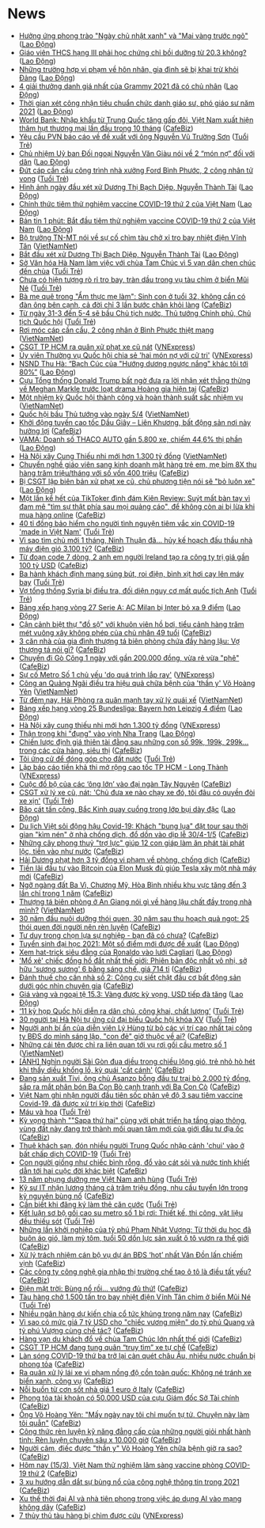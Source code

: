 # News

- [Hưởng ứng phong trào &quot;Ngày chủ nhật xanh&quot; và &quot;Mai vàng trước ngõ&quot;](https://laodong.vn/cong-doan/huong-ung-phong-trao-ngay-chu-nhat-xanh-va-mai-vang-truoc-ngo-889216.ldo) ([Lao Động](https://laodong.vn))
- [Giáo viên THCS hạng III phải học chứng chỉ bồi dưỡng từ 20.3 không?](https://laodong.vn/ban-doc/giao-vien-thcs-hang-iii-phai-hoc-chung-chi-boi-duong-tu-203-khong-889213.ldo) ([Lao Động](https://laodong.vn))
- [Những trường hợp vi phạm về hôn nhân, gia đình sẽ bị khai trừ khỏi Đảng](https://laodong.vn/gia-dinh-hon-nhan/nhung-truong-hop-vi-pham-ve-hon-nhan-gia-dinh-se-bi-khai-tru-khoi-dang-889205.ldo) ([Lao Động](https://laodong.vn))
- [4 giải thưởng danh giá nhất của Grammy 2021 đã có chủ nhân](https://laodong.vn/giai-tri/4-giai-thuong-danh-gia-nhat-cua-grammy-2021-da-co-chu-nhan-889219.ldo) ([Lao Động](https://laodong.vn))
- [Thời gian xét công nhận tiêu chuẩn chức danh giáo sư, phó giáo sư năm 2021](https://laodong.vn/giao-duc/thoi-gian-xet-cong-nhan-tieu-chuan-chuc-danh-giao-su-pho-giao-su-nam-2021-889208.ldo) ([Lao Động](https://laodong.vn))
- [World Bank: Nhập khẩu từ Trung Quốc tăng gấp đôi, Việt Nam xuất hiện thâm hụt thương mại lần đầu trong 10 tháng](https://cafebiz.vn/world-bank-nhap-khau-tu-trung-quoc-tang-gap-doi-viet-nam-xuat-hien-tham-hut-thuong-mai-lan-dau-trong-10-thang-20210315111929331.chn) ([CafeBiz](https://cafebiz.vn))
- [Yêu cầu PVN báo cáo về đề xuất với ông Nguyễn Vũ Trường Sơn](https://tuoitre.vn/yeu-cau-pvn-bao-cao-ve-de-xuat-voi-ong-nguyen-vu-truong-son-202103151208342.htm) ([Tuổi Trẻ](https://tuoitre.vn))
- [Chủ nhiệm Uỷ ban Đối ngoại Nguyễn Văn Giàu nói về 2 “món nợ” đối với dân](https://laodong.vn/thoi-su/chu-nhiem-uy-ban-doi-ngoai-nguyen-van-giau-noi-ve-2-mon-no-doi-voi-dan-889188.ldo) ([Lao Động](https://laodong.vn))
- [Đứt cáp cần cẩu công trình nhà xưởng Ford Bình Phước, 2 công nhân tử vong](https://tuoitre.vn/dut-cap-can-cau-cong-trinh-nha-xuong-ford-binh-phuoc-2-cong-nhan-tu-vong-20210315122941962.htm) ([Tuổi Trẻ](https://tuoitre.vn))
- [Hình ảnh ngày đầu xét xử Dương Thị Bạch Diệp, Nguyễn Thành Tài](https://laodong.vn/photo/hinh-anh-ngay-dau-xet-xu-duong-thi-bach-diep-nguyen-thanh-tai-889125.ldo) ([Lao Động](https://laodong.vn))
- [Chính thức tiêm thử nghiệm vaccine COVID-19 thứ 2 của Việt Nam](https://laodong.vn/photo/chinh-thuc-tiem-thu-nghiem-vaccine-covid-19-thu-2-cua-viet-nam-889203.ldo) ([Lao Động](https://laodong.vn))
- [Bản tin 1 phút: Bắt đầu tiêm thử nghiệm vaccine COVID-19 thứ 2 của Việt Nam](https://laodong.vn/video-thoi-su/ban-tin-1-phut-bat-dau-tiem-thu-nghiem-vaccine-covid-19-thu-2-cua-viet-nam-889132.ldo) ([Lao Động](https://laodong.vn))
- [Bộ trưởng TN-MT nói về sự cố chìm tàu chở xỉ tro bay nhiệt điện Vĩnh Tân](http://vietnamnet.vn/vn/thoi-su/bo-truong-tn-mt-noi-ve-su-co-chim-tau-cho-xi-tro-bay-nhiet-dien-vinh-tan-719727.html) ([VietNamNet](https://vietnamnet.vn))
- [Bắt đầu xét xử Dương Thị Bạch Diệp, Nguyễn Thành Tài](https://laodong.vn/video/bat-dau-xet-xu-duong-thi-bach-diep-nguyen-thanh-tai-889161.ldo) ([Lao Động](https://laodong.vn))
- [Sở Văn hóa Hà Nam làm việc với chùa Tam Chúc vì 5 vạn dân chen chúc đến chùa](https://tuoitre.vn/so-van-hoa-ha-nam-lam-viec-voi-chua-tam-chuc-vi-5-van-dan-chen-chuc-den-chua-20210315111339014.htm) ([Tuổi Trẻ](https://tuoitre.vn))
- [Chưa có hiện tượng rò rỉ tro bay, tràn dầu trong vụ tàu chìm ở biển Mũi Né](https://tuoitre.vn/chua-co-hien-tuong-ro-ri-tro-bay-tran-dau-trong-vu-tau-chim-o-bien-mui-ne-20210315120535665.htm) ([Tuổi Trẻ](https://tuoitre.vn))
- [Bà mẹ quê trong "Ẩm thực mẹ làm": Sinh con ở tuổi 32, không cần có đàn ông bên cạnh, cả đời chỉ 3 lần bước chân khỏi làng](https://cafebiz.vn/ba-me-que-trong-am-thuc-me-lam-sinh-con-o-tuoi-32-khong-can-co-dan-ong-ben-canh-ca-doi-chi-3-lan-buoc-chan-khoi-lang-20210315120145464.chn) ([CafeBiz](https://cafebiz.vn))
- [Từ ngày 31-3 đến 5-4 sẽ bầu Chủ tịch nước, Thủ tướng Chính phủ, Chủ tịch Quốc hội](https://tuoitre.vn/tu-ngay-31-3-den-5-4-se-bau-chu-tich-nuoc-thu-tuong-chinh-phu-chu-tich-quoc-hoi-2021031511553697.htm) ([Tuổi Trẻ](https://tuoitre.vn))
- [Rơi móc cáp cần cẩu, 2 công nhân ở Bình Phước thiệt mạng](http://vietnamnet.vn/vn/thoi-su/roi-moc-cap-can-cau-2-cong-nhan-o-binh-phuoc-thiet-mang-719723.html) ([VietNamNet](https://vietnamnet.vn))
- [CSGT TP HCM ra quân xử phạt xe cũ nát](https://vnexpress.net/csgt-tp-hcm-ra-quan-xu-phat-xe-cu-nat-4248566.html) ([VNExpress](https://vnexpress.net))
- [Ủy viên Thường vụ Quốc hội chia sẻ 'hai món nợ với cử tri'](https://vnexpress.net/uy-vien-thuong-vu-quoc-hoi-chia-se-hai-mon-no-voi-cu-tri-4248559.html) ([VNExpress](https://vnexpress.net))
- [NSND Thu Hà: “Bạch Cúc của &quot;Hướng dương ngược nắng&quot; khác tôi tới 80%”](https://laodong.vn/giai-tri/nsnd-thu-ha-bach-cuc-cua-huong-duong-nguoc-nang-khac-toi-toi-80-889079.ldo) ([Lao Động](https://laodong.vn))
- [Cựu Tổng thống Donald Trump bất ngờ đưa ra lời nhận xét thẳng thừng về Meghan Markle trước loạt drama Hoàng gia hiện tại](https://cafebiz.vn/cuu-tong-thong-donald-trump-bat-ngo-dua-ra-loi-nhan-xet-thang-thung-ve-meghan-markle-truoc-loat-drama-hoang-gia-hien-tai-20210315115838129.chn) ([CafeBiz](https://cafebiz.vn))
- [Một nhiệm kỳ Quốc hội thành công và hoàn thành suất sắc nhiệm vụ](http://vietnamnet.vn/vn/thoi-su/quoc-hoi/mot-nhiem-ky-quoc-hoi-thanh-cong-va-hoan-thanh-suat-sac-nhiem-vu-719714.html) ([VietNamNet](https://vietnamnet.vn))
- [Quốc hội bầu Thủ tướng vào ngày 5/4](http://vietnamnet.vn/vn/thoi-su/quoc-hoi/quoc-hoi-bau-thu-tuong-vao-ngay-5-4-719719.html) ([VietNamNet](https://vietnamnet.vn))
- [Khởi động tuyến cao tốc Dầu Giây – Liên Khương, bất động sản nơi này hưởng lợi](https://cafebiz.vn/khoi-dong-tuyen-cao-toc-dau-giay-lien-khuong-bat-dong-san-noi-nay-huong-loi-20210315104217083.chn) ([CafeBiz](https://cafebiz.vn))
- [VAMA: Doanh số THACO AUTO gần 5.800 xe, chiếm 44,6% thị phần](https://laodong.vn/thong-tin-doanh-nghiep/vama-doanh-so-thaco-auto-gan-5800-xe-chiem-446-thi-phan-889135.ldo) ([Lao Động](https://laodong.vn))
- [Hà Nội xây Cung Thiếu nhi mới hơn 1.300 tỷ đồng](http://vietnamnet.vn/vn/thoi-su/ha-noi-xay-cung-thieu-nhi-moi-hon-1-300-ty-dong-719717.html) ([VietNamNet](https://vietnamnet.vn))
- [Chuyển nghề giáo viên sang kinh doanh mặt hàng trẻ em, mẹ bỉm 8X thu hàng trăm triệu/tháng với số vốn 400 triệu](https://cafebiz.vn/chuyen-nghe-giao-vien-sang-kinh-doanh-mat-hang-tre-em-me-bim-8x-thu-hang-tram-trieu-thang-voi-so-von-400-trieu-20210315114539035.chn) ([CafeBiz](https://cafebiz.vn))
- [Bị CSGT lập biên bản xử phạt xe cũ, chủ phương tiện nói sẽ &quot;bỏ luôn xe&quot;](https://laodong.vn/photo/bi-csgt-lap-bien-ban-xu-phat-xe-cu-chu-phuong-tien-noi-se-bo-luon-xe-889167.ldo) ([Lao Động](https://laodong.vn))
- [Một lần kể hết của TikToker đình đám Kiên Review: Suýt mất bàn tay vì đam mê "tìm sự thật phía sau mọi quảng cáo", để không còn ai bị lừa khi mua hàng online](https://cafebiz.vn/mot-lan-ke-het-cua-tiktoker-dinh-dam-kien-review-suyt-mat-ban-tay-vi-dam-me-tim-su-that-phia-sau-moi-quang-cao-de-khong-con-ai-bi-lua-khi-mua-hang-online-2021031511394428.chn) ([CafeBiz](https://cafebiz.vn))
- [40 tỉ đồng bảo hiểm cho người tình nguyện tiêm vắc xin COVID-19 'made in Việt Nam'](https://tuoitre.vn/40-ti-dong-bao-hiem-cho-nguoi-tinh-nguyen-tiem-vac-xin-covid-19-made-in-viet-nam-20210315112650787.htm) ([Tuổi Trẻ](https://tuoitre.vn))
- [Vì sao tìm chủ mới 1 tháng, Ninh Thuận đã... hủy kế hoạch đấu thầu nhà máy điện gió 3.100 tỷ?](https://cafebiz.vn/vi-sao-tim-chu-moi-1-thang-ninh-thuan-da-huy-ke-hoach-dau-thau-nha-may-dien-gio-3100-ty-20210315113029363.chn) ([CafeBiz](https://cafebiz.vn))
- [Từ đoạn code 7 dòng, 2 anh em người Ireland tạo ra công ty trị giá gần 100 tỷ USD](https://cafebiz.vn/tu-doan-code-7-dong-2-anh-em-nguoi-ireland-tao-ra-cong-ty-tri-gia-gan-100-ty-usd-20210315113024663.chn) ([CafeBiz](https://cafebiz.vn))
- [Ba hành khách định mang súng bút, roi điện, bình xịt hơi cay lên máy bay](https://tuoitre.vn/ba-hanh-khach-dinh-mang-sung-but-roi-dien-binh-xit-hoi-cay-len-may-bay-20210315110108009.htm) ([Tuổi Trẻ](https://tuoitre.vn))
- [Vợ tổng thống Syria bị điều tra, đối diện nguy cơ mất quốc tịch Anh](https://tuoitre.vn/vo-tong-thong-syria-bi-dieu-tra-doi-dien-nguy-co-mat-quoc-tich-anh-20210315100325952.htm) ([Tuổi Trẻ](https://tuoitre.vn))
- [Bảng xếp hạng vòng 27 Serie A: AC Milan bị Inter bỏ xa 9 điểm](https://laodong.vn/infographic/bang-xep-hang-vong-27-serie-a-ac-milan-bi-inter-bo-xa-9-diem-889105.ldo) ([Lao Động](https://laodong.vn))
- [Cận cảnh biệt thự "đồ sộ" với khuôn viên hồ bơi, tiểu cảnh hàng trăm mét vuông xây không phép của chủ nhân 49 tuổi](https://cafebiz.vn/can-canh-biet-thu-do-so-voi-khuon-vien-ho-boi-tieu-canh-hang-tram-met-vuong-xay-khong-phep-cua-chu-nhan-49-tuoi-20210315112143975.chn) ([CafeBiz](https://cafebiz.vn))
- [3 căn nhà của gia đình thượng tá biên phòng chứa đầy hàng lậu: Vợ thượng tá nói gì?](https://cafebiz.vn/3-can-nha-cua-gia-dinh-thuong-ta-bien-phong-chua-day-hang-lau-vo-thuong-ta-noi-gi-20210315111606106.chn) ([CafeBiz](https://cafebiz.vn))
- [Chuyến đi Gò Công 1 ngày với gần 200.000 đồng, vừa rẻ vừa "phê"](https://cafebiz.vn/chuyen-di-go-cong-1-ngay-voi-gan-200000-dong-vua-re-vua-phe-20210315083014629.chn) ([CafeBiz](https://cafebiz.vn))
- [Sự cố Metro Số 1 chủ yếu 'do quá trình lắp ray'](https://vnexpress.net/su-co-metro-so-1-chu-yeu-do-qua-trinh-lap-ray-4247968.html) ([VNExpress](https://vnexpress.net))
- [Công an Quảng Ngãi điều tra hiệu quả chữa bệnh của 'thần y' Võ Hoàng Yên](http://vietnamnet.vn/vn/thoi-su/cong-an-quang-ngai-dieu-tra-hieu-qua-chua-benh-cua-than-y-vo-hoang-yen-719691.html) ([VietNamNet](https://vietnamnet.vn))
- [Từ đêm nay, Hải Phòng ra quân mạnh tay xử lý quái xế](http://vietnamnet.vn/vn/thoi-su/tu-dem-nay-hai-phong-ra-quan-manh-tay-xu-ly-quai-xe-719685.html) ([VietNamNet](https://vietnamnet.vn))
- [Bảng xếp hạng vòng 25 Bundesliga: Bayern hơn Leipzig 4 điểm](https://laodong.vn/infographic/bang-xep-hang-vong-25-bundesliga-bayern-hon-leipzig-4-diem-889107.ldo) ([Lao Động](https://laodong.vn))
- [Hà Nội xây cung thiếu nhi mới hơn 1.300 tỷ đồng](https://vnexpress.net/ha-noi-xay-cung-thieu-nhi-moi-hon-1-300-ty-dong-4248560.html) ([VNExpress](https://vnexpress.net))
- [Thận trọng khi &quot;đụng&quot; vào vịnh Nha Trang](https://laodong.vn/xa-hoi/than-trong-khi-dung-vao-vinh-nha-trang-889029.ldo) ([Lao Động](https://laodong.vn))
- [Chiến lược định giá thiên tài đằng sau những con số 99k, 199k, 299k... trong các cửa hàng, siêu thị](https://cafebiz.vn/chien-luoc-dinh-gia-thien-tai-dang-sau-nhung-con-so-99k-199k-299k-trong-cac-cua-hang-sieu-thi-20210315093548465.chn) ([CafeBiz](https://cafebiz.vn))
- [Tôi ứng cử để đóng góp cho đất nước](https://tuoitre.vn/toi-ung-cu-de-dong-gop-cho-dat-nuoc-20210315073350657.htm) ([Tuổi Trẻ](https://tuoitre.vn))
- [Lập báo cáo tiền khả thi mở rộng cao tốc TP HCM - Long Thành](https://vnexpress.net/lap-bao-cao-tien-kha-thi-mo-rong-cao-toc-tp-hcm-long-thanh-4248494.html) ([VNExpress](https://vnexpress.net))
- [Cuộc đổ bộ của các ‘ông lớn’ vào đại ngàn Tây Nguyên](https://cafebiz.vn/cuoc-do-bo-cua-cac-ong-lon-vao-dai-ngan-tay-nguyen-20210315104555003.chn) ([CafeBiz](https://cafebiz.vn))
- [CSGT xử lý xe cũ, nát: 'Chủ đưa xe nào chạy xe đó, tôi đâu có quyền đòi xe xịn'](https://tuoitre.vn/csgt-xu-ly-xe-cu-nat-chu-dua-xe-nao-chay-xe-do-toi-dau-co-quyen-doi-xe-xin-20210315101631794.htm) ([Tuổi Trẻ](https://tuoitre.vn))
- [Bão cát tấn công, Bắc Kinh quay cuồng trong lớp bụi dày đặc](https://laodong.vn/the-gioi/bao-cat-tan-cong-bac-kinh-quay-cuong-trong-lop-bui-day-dac-889149.ldo) ([Lao Động](https://laodong.vn))
- [Du lịch Việt sôi động hậu Covid-19: Khách "bung lụa" đặt tour sau thời gian "kìm nén" ở nhà chống dịch, đổ dồn vào dịp lễ 30/4-1/5](https://cafebiz.vn/du-lich-viet-soi-dong-hau-covic-19-khach-bung-lua-dat-tour-sau-thoi-gian-kim-nen-o-nha-chong-dich-do-don-vao-dip-le-30-4-1-5-20210315104121405.chn) ([CafeBiz](https://cafebiz.vn))
- [Những cây phong thuỷ "trợ lực" giúp 12 con giáp làm ăn phát tài phát lộc, tiền vào như nước](https://cafebiz.vn/nhung-cay-phong-thuy-tro-luc-giup-12-con-giap-lam-an-phat-tai-phat-loc-tien-vao-nhu-nuoc-20210315032040355.chn) ([CafeBiz](https://cafebiz.vn))
- [Hải Dương phạt hơn 3 tỷ đồng vi phạm về phòng, chống dịch](https://cafebiz.vn/hai-duong-phat-hon-3-ty-dong-vi-pham-ve-phong-chong-dich-2021031510431444.chn) ([CafeBiz](https://cafebiz.vn))
- [Tiền lãi đầu tư vào Bitcoin của Elon Musk đủ giúp Tesla xây một nhà máy mới](https://cafebiz.vn/tien-lai-dau-tu-vao-bitcoin-cua-elon-musk-du-giup-tesla-xay-mot-nha-may-moi-20210315104248343.chn) ([CafeBiz](https://cafebiz.vn))
- [Ngỡ ngàng đất Ba Vì, Chương Mỹ, Hòa Bình nhiều khu vực tăng đến 3 lần chỉ trong 1 năm](https://cafebiz.vn/ngo-ngang-dat-ba-vi-chuong-my-hoa-binh-nhieu-khu-vuc-tang-den-3-lan-chi-trong-1-nam-20210315103742074.chn) ([CafeBiz](https://cafebiz.vn))
- [Thượng tá biên phòng ở An Giang nói gì về hàng lậu chất đầy trong nhà mình?](http://vietnamnet.vn/vn/thoi-su/thuong-ta-bien-phong-o-an-giang-noi-gi-ve-hang-lau-chat-day-trong-nha-minh-719688.html) ([VietNamNet](https://vietnamnet.vn))
- [30 năm đầu nuôi dưỡng thói quen, 30 năm sau thu hoạch quả ngọt: 25 thói quen đời người nên rèn luyện](https://cafebiz.vn/30-nam-dau-nuoi-duong-thoi-quen-30-nam-sau-thu-hoach-qua-ngot-25-thoi-quen-doi-nguoi-nen-ren-luyen-20210311194445408.chn) ([CafeBiz](https://cafebiz.vn))
- [Tư duy trong chọn lựa sự nghiệp - bạn đã có chưa?](https://cafebiz.vn/tu-duy-trong-chon-lua-su-nghiep-ban-da-co-chua-20210315101656388.chn) ([CafeBiz](https://cafebiz.vn))
- [Tuyển sinh đại học 2021: Một số điểm mới được đề xuất](https://laodong.vn/giao-duc/tuyen-sinh-dai-hoc-2021-mot-so-diem-moi-duoc-de-xuat-889129.ldo) ([Lao Động](https://laodong.vn))
- [Xem hat-trick siêu đẳng của Ronaldo vào lưới Cagliari](https://laodong.vn/video-the-thao/xem-hat-trick-sieu-dang-cua-ronaldo-vao-luoi-cagliari-889111.ldo) ([Lao Động](https://laodong.vn))
- ['Mổ xẻ' chiếc đồng hồ đắt nhất thế giới: Phiên bản độc nhất vô nhị, sở hữu 'sương sương' 6 bằng sáng chế, giá 714 tỉ](https://cafebiz.vn/mo-xe-chiec-dong-ho-dat-nhat-the-gioi-phien-ban-doc-nhat-vo-nhi-so-huu-suong-suong-6-bang-sang-che-gia-714-ti-20210315100535202.chn) ([CafeBiz](https://cafebiz.vn))
- [Đánh thuế cho căn nhà số 2: Công cụ siết chặt đầu cơ bất động sản dưới góc nhìn chuyên gia](https://cafebiz.vn/danh-thue-cho-can-nha-so-2-cong-cu-siet-chat-dau-co-bat-dong-san-duoi-goc-nhin-chuyen-gia-20210315100025794.chn) ([CafeBiz](https://cafebiz.vn))
- [Giá vàng và ngoại tệ 15.3: Vàng được kỳ vọng, USD tiếp đà tăng](https://laodong.vn/video/gia-vang-va-ngoai-te-153-vang-duoc-ky-vong-usd-tiep-da-tang-889124.ldo) ([Lao Động](https://laodong.vn))
- [‘11 kỳ họp Quốc hội diễn ra dân chủ, công khai, chất lượng’](https://tuoitre.vn/11-ky-hop-quoc-hoi-dien-ra-dan-chu-cong-khai-chat-luong-20210315091310569.htm) ([Tuổi Trẻ](https://tuoitre.vn))
- [30 người tại Hà Nội tự ứng cử đại biểu Quốc hội khóa XV](https://tuoitre.vn/30-nguoi-tai-ha-noi-tu-ung-cu-dai-bieu-quoc-hoi-khoa-xv-20210315085831419.htm) ([Tuổi Trẻ](https://tuoitre.vn))
- [Người anh bí ẩn của diễn viên Lý Hùng từ bỏ các vị trí cao nhất tại công ty BĐS do mình sáng lập, "con đẻ" giờ thuộc về ai?](https://cafebiz.vn/nguoi-anh-bi-an-cua-dien-vien-ly-hung-tu-bo-cac-vi-tri-cao-nhat-tai-cong-ty-bds-do-minh-sang-lap-con-de-gio-thuoc-ve-ai-20210315093857548.chn) ([CafeBiz](https://cafebiz.vn))
- [Những cái tên được chỉ ra liên quan tới vụ rơi gối cầu metro số 1](http://vietnamnet.vn/vn/thoi-su/an-toan-giao-thong/nhung-cai-ten-duoc-chi-ra-lien-quan-toi-vu-roi-goi-cau-metro-so-1-719651.html) ([VietNamNet](https://vietnamnet.vn))
- [[ẢNH] Nghìn người Sài Gòn đua diều trong chiều lộng gió, trẻ nhỏ hò hét khi thấy diều khổng lồ, kỳ quái 'cất cánh'](https://cafebiz.vn/anh-nghin-nguoi-sai-gon-dua-dieu-trong-chieu-long-gio-tre-nho-ho-het-khi-thay-dieu-khong-lo-ky-quai-cat-canh-20210315093232125.chn) ([CafeBiz](https://cafebiz.vn))
- [Đang sản xuất Tivi, ông chủ Asanzo bỗng đầu tư trại bò 2.000 tỷ đồng, sắp ra mắt phân bón Ba Con Bò cạnh tranh với Ba Con Cò](https://cafebiz.vn/dang-san-xuat-tivi-ong-chu-asanzo-bong-dau-tu-trai-bo-2000-ty-sap-ra-mat-phan-bon-ba-con-bo-canh-tranh-voi-ba-con-co-202103150926296.chn) ([CafeBiz](https://cafebiz.vn))
- [Việt Nam ghi nhận người đầu tiên sốc phản vệ độ 3 sau tiêm vaccine Covid-19, đã được xử trí kịp thời](https://cafebiz.vn/viet-nam-ghi-nhan-nguoi-dau-tien-soc-phan-ve-do-3-sau-tiem-vaccine-covid-19-da-duoc-xu-tri-kip-thoi-20210315092503369.chn) ([CafeBiz](https://cafebiz.vn))
- [Máu và hoa](https://tuoitre.vn/mau-va-hoa-20210315071117321.htm) ([Tuổi Trẻ](https://tuoitre.vn))
- [Kỳ vọng thành ""Sapa thứ hai" cùng với phát triển hạ tầng giao thông, vùng đất này đang trở thành mối quan tâm mới của giới đầu tư địa ốc](https://cafebiz.vn/ky-vong-thanh-sapa-thu-hai-cung-voi-phat-trien-ha-tang-giao-thong-vung-dat-nay-dang-tro-thanh-moi-quan-tam-moi-cua-gioi-dau-tu-dia-oc-20210315091943375.chn) ([CafeBiz](https://cafebiz.vn))
- [Thuê khách sạn, đón nhiều người Trung Quốc nhập cảnh 'chui' vào ở bất chấp dịch COVID-19](https://tuoitre.vn/thue-khach-san-don-nhieu-nguoi-trung-quoc-nhap-canh-chui-vao-o-bat-chap-dich-covid-19-20210315074114081.htm) ([Tuổi Trẻ](https://tuoitre.vn))
- [Con người giống như chiếc bình rỗng, đổ vào cát sỏi và nước tinh khiết dẫn tới hai cuộc đời khác biệt](https://cafebiz.vn/con-nguoi-giong-nhu-chiec-binh-rong-do-vao-cat-soi-va-nuoc-tinh-khiet-dan-toi-hai-cuoc-doi-khac-biet-20210312164636857.chn) ([CafeBiz](https://cafebiz.vn))
- [13 năm phụng dưỡng mẹ Việt Nam anh hùng](https://tuoitre.vn/13-nam-phung-duong-me-viet-nam-anh-hung-20210315090030357.htm) ([Tuổi Trẻ](https://tuoitre.vn))
- [Kỹ sư IT nhận lương tháng cả trăm triệu đồng, nhu cầu tuyển lớn trong kỷ nguyên bùng nổ](https://cafebiz.vn/ky-su-it-nhan-luong-thang-ca-tram-trieu-dong-nhu-cau-tuyen-lon-trong-ky-nguyen-bung-no-20210314231424292.chn) ([CafeBiz](https://cafebiz.vn))
- [Cần biết khi đăng ký làm thẻ căn cước](https://tuoitre.vn/can-biet-khi-dang-ky-lam-the-can-cuoc-20210315083547621.htm) ([Tuổi Trẻ](https://tuoitre.vn))
- [Kết luận sơ bộ gối cao su metro số 1 bị rơi: Thiết kế, thi công, vật liệu đều thiếu sót](https://tuoitre.vn/ket-luan-so-bo-goi-cao-su-metro-so-1-bi-roi-thiet-ke-thi-cong-vat-lieu-deu-thieu-sot-20210315075929721.htm) ([Tuổi Trẻ](https://tuoitre.vn))
- [Những lần khởi nghiệp của tỷ phú Phạm Nhật Vượng: Từ thời du học đã buôn áo gió, làm mỳ tôm, tuổi 50 dồn lực sản xuất ô tô vươn ra thế giới](https://cafebiz.vn/nhung-lan-khoi-nghiep-cua-ty-phu-pham-nhat-vuong-tu-thoi-du-hoc-da-buon-ao-gio-lam-mi-tom-tuoi-50-don-luc-san-xuat-o-to-vuon-ra-the-gioi-20210309171046316.chn) ([CafeBiz](https://cafebiz.vn))
- [Xử lý trách nhiệm cán bộ vụ dự án BĐS ‘hot’ nhất Vân Đồn lấn chiếm vịnh](https://cafebiz.vn/xu-ly-trach-nhiem-can-bo-vu-du-an-bds-hot-nhat-van-don-lan-chiem-vinh-20210315085301831.chn) ([CafeBiz](https://cafebiz.vn))
- [Các công ty công nghệ gia nhập thị trường chế tạo ô tô là điều tất yếu?](https://cafebiz.vn/cac-cong-ty-cong-nghe-gia-nhap-thi-truong-che-tao-o-to-la-dieu-tat-yeu-20210315084938561.chn) ([CafeBiz](https://cafebiz.vn))
- [Điện mặt trời: Bùng nổ rồi... vướng đủ thứ!](https://cafebiz.vn/dien-mat-troi-bung-no-roi-vuong-du-thu-20210315084644619.chn) ([CafeBiz](https://cafebiz.vn))
- [Tàu hàng chở 1.500 tấn tro bay nhiệt điện Vĩnh Tân chìm ở biển Mũi Né](https://tuoitre.vn/tau-hang-cho-1500-tan-tro-bay-nhiet-dien-vinh-tan-chim-o-bien-mui-ne-20210315083650991.htm) ([Tuổi Trẻ](https://tuoitre.vn))
- [Nhiều ngân hàng dự kiến chia cổ tức khủng trong năm nay](https://cafebiz.vn/nhieu-ngan-hang-du-kien-chia-co-tuc-khung-trong-nam-nay-20210315084433992.chn) ([CafeBiz](https://cafebiz.vn))
- [Vì sao có mức giá 7 tỷ USD cho "chiếc vương miện" do tỷ phú Quang và tỷ phú Vượng cùng chế tác?](https://cafebiz.vn/vi-sao-co-muc-gia-7-ty-usd-cho-chiec-vuong-mien-do-ty-phu-quang-va-ty-phu-vuong-cung-che-tac-20210315084133818.chn) ([CafeBiz](https://cafebiz.vn))
- [Hàng vạn du khách đổ về chùa Tam Chúc lớn nhất thế giới](https://cafebiz.vn/hang-van-du-khach-do-ve-chua-tam-chuc-lon-nhat-the-gioi-20210315082920003.chn) ([CafeBiz](https://cafebiz.vn))
- [CSGT TP HCM đang tung quân “truy tìm” xe tự chế](https://cafebiz.vn/csgt-tp-hcm-dang-tung-quan-truy-tim-xe-tu-che-20210315082814223.chn) ([CafeBiz](https://cafebiz.vn))
- [Làn sóng COVID-19 thứ ba trở lại càn quét châu Âu, nhiều nước chuẩn bị phong tỏa](https://cafebiz.vn/lan-song-covid-19-thu-ba-tro-lai-can-quet-chau-au-nhieu-nuoc-chuan-bi-phong-toa-20210315082610638.chn) ([CafeBiz](https://cafebiz.vn))
- [Ra quân xử lý lái xe vi phạm nồng độ cồn toàn quốc: Không né tránh xe biển xanh, công vụ](https://cafebiz.vn/ra-quan-xu-ly-lai-xe-vi-pham-nong-do-con-toan-quoc-khong-ne-tranh-xe-bien-xanh-cong-vu-2021031508245501.chn) ([CafeBiz](https://cafebiz.vn))
- [Nỗi buồn từ cơn sốt nhà giá 1 euro ở Italy](https://cafebiz.vn/noi-buon-tu-con-sot-nha-gia-1-euro-o-italy-2021031508194407.chn) ([CafeBiz](https://cafebiz.vn))
- [Phong tỏa tài khoản có 50.000 USD của cựu Giám đốc Sở Tài chính](https://cafebiz.vn/phong-toa-tai-khoan-co-50000-usd-cua-cuu-giam-doc-so-tai-chinh-20210315081820559.chn) ([CafeBiz](https://cafebiz.vn))
- [Ông Võ Hoàng Yên: "Mấy ngày nay tôi chỉ muốn tự tử. Chuyện này làm tôi quẫn"](https://cafebiz.vn/ong-vo-hoang-yen-may-ngay-nay-toi-chi-muon-tu-tu-chuyen-nay-lam-toi-quan-20210315081650547.chn) ([CafeBiz](https://cafebiz.vn))
- [Công thức rèn luyện kỹ năng đẳng cấp của những người giỏi nhất hành tinh: Rèn luyện chuyên sâu x 10.000 giờ](https://cafebiz.vn/cong-thuc-ren-luyen-ky-nang-dang-cap-cua-nhung-nguoi-gioi-nhat-hanh-tinh-ren-luyen-chuyen-sau-x-10000-gio-20210310160107575.chn) ([CafeBiz](https://cafebiz.vn))
- [Người câm, điếc được "thần y" Võ Hoàng Yên chữa bệnh giờ ra sao?](https://cafebiz.vn/nguoi-cam-diec-duoc-than-y-vo-hoang-yen-chua-benh-gio-ra-sao-20210315081337211.chn) ([CafeBiz](https://cafebiz.vn))
- [Hôm nay (15/3), Việt Nam thử nghiệm lâm sàng vaccine phòng COVID-19 thứ 2](https://cafebiz.vn/hom-nay-15-3-viet-nam-thu-nghiem-lam-sang-vaccine-phong-covid-19-thu-2-2021031508112777.chn) ([CafeBiz](https://cafebiz.vn))
- [3 xu hướng dẫn dắt sự bùng nổ của công nghệ thông tin trong 2021](https://cafebiz.vn/3-xu-huong-dan-dat-su-bung-no-cua-cong-nghe-thong-tin-trong-2021-20210314193013346.chn) ([CafeBiz](https://cafebiz.vn))
- [Xu thế thời đại AI và nhà tiên phong trong việc áp dụng AI vào mạng không dây](https://cafebiz.vn/xu-the-thoi-dai-ai-va-nha-tien-phong-trong-viec-ap-dung-ai-vao-mang-khong-day-20210313112211343.chn) ([CafeBiz](https://cafebiz.vn))
- [7 thủy thủ tàu hàng bị chìm được cứu](https://vnexpress.net/7-thuy-thu-tau-hang-bi-chim-duoc-cuu-4248420.html) ([VNExpress](https://vnexpress.net))
